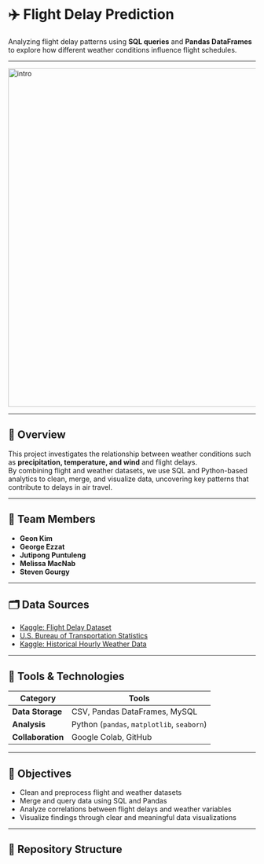 # ✈️ Flight Delay Prediction

Analyzing flight delay patterns using **SQL queries** and **Pandas DataFrames** to explore how different weather conditions influence flight schedules.

---

<img width="1263" height="689" alt="intro" src="https://github.com/user-attachments/assets/8ae98c90-c376-4903-b76c-b48cb10b67f8" />

---

## 📘 Overview  
This project investigates the relationship between weather conditions such as **precipitation, temperature, and wind** and flight delays.  
By combining flight and weather datasets, we use SQL and Python-based analytics to clean, merge, and visualize data, uncovering key patterns that contribute to delays in air travel.

---

## 👥 Team Members  
- **Geon Kim**
- **George Ezzat**   
- **Jutipong Puntuleng**  
- **Melissa MacNab**
- **Steven Gourgy**  

---

## 🗂️ Data Sources  
- [Kaggle: Flight Delay Dataset](https://www.kaggle.com/datasets)  
- [U.S. Bureau of Transportation Statistics](https://www.transtats.bts.gov/)  
- [Kaggle: Historical Hourly Weather Data](https://www.kaggle.com/datasets)

---

## 🧰 Tools & Technologies  
| Category | Tools |
|-----------|-------|
| **Data Storage** | CSV, Pandas DataFrames, MySQL |
| **Analysis** | Python (`pandas`, `matplotlib`, `seaborn`) |
| **Collaboration** | Google Colab, GitHub |

---

## 🎯 Objectives  
- Clean and preprocess flight and weather datasets  
- Merge and query data using SQL and Pandas  
- Analyze correlations between flight delays and weather variables  
- Visualize findings through clear and meaningful data visualizations  

---

## 📁 Repository Structure  
